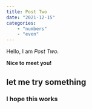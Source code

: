 ```yaml
---
title: Post Two
date: "2021-12-15"
categories:
    - "numbers"
    - "even"
---
```


Hello, I am _Post Two._

**Nice to meet you!**

## let me try something

### I hope this works